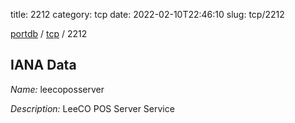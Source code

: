title: 2212
category: tcp
date: 2022-02-10T22:46:10
slug: tcp/2212

[portdb](/) / [tcp](/category/tcp.html) / 2212


## IANA Data

_Name:_ leecoposserver

_Description:_ LeeCO POS Server Service

